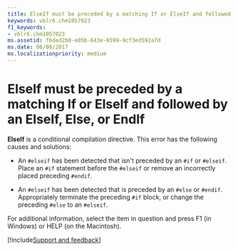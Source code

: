 ```yaml
---
title: ElseIf must be preceded by a matching If or ElseIf and followed by an ElseIf, Else, or EndIf
keywords: vblr6.chm1057023
f1_keywords:
- vblr6.chm1057023
ms.assetid: f6ded2b0-e05b-643e-6599-9cf3ed592a7d
ms.date: 06/08/2017
ms.localizationpriority: medium
---
```



# ElseIf must be preceded by a matching If or ElseIf and followed by an ElseIf, Else, or EndIf

**ElseIf** is a conditional compilation directive. This error has the following causes and solutions:

- An `#elseif` has been detected that isn't preceded by an `#if` or `#elseif`. Place an `#if` statement before the `#elseif` or remove an incorrectly placed preceding `#endif`.
    
- An `#elseif` has been detected that is preceded by an `#else` or `#endif`. Appropriately terminate the preceding `#if` block, or change the preceding `#else` to an `#elseif`.
    

For additional information, select the item in question and press F1 (in Windows) or HELP (on the Macintosh).

[!include[Support and feedback](~/includes/feedback-boilerplate.md)]